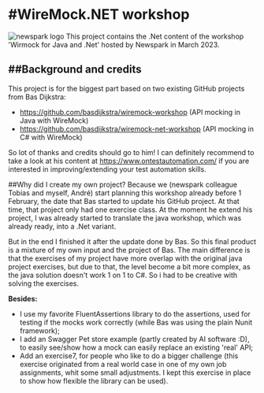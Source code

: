 #WireMock.NET workshop
==================
![newspark logo](https://newspark.nl/wp-content/uploads/newspark-logo-black.svg)
This project contains the .Net content of the workshop 'Wirmock for Java and .Net' hosted by Newspark in March 2023. 

##Background and credits
---
This project is for the biggest part based on two existing GitHub projects from Bas Dijkstra:

* https://github.com/basdijkstra/wiremock-workshop (API mocking in Java with WireMock)
* https://github.com/basdijkstra/wiremock-net-workshop (API mocking in C# with WireMock)

So lot of thanks and credits should go to him! I can definitely recommend to take a look at his content at https://www.ontestautomation.com/ if you are interested in improving/extending your test automation skills.

##Why did I create my own project? 
Because we (newspark colleague Tobias and myself, André) start planning this workshop already before 1 February, the date that Bas started to update his GitHub project. At that time, that project only had one exercise class. At the moment he extend his project, I was already started to translate the java workshop, which was already ready, into a .Net variant.

But in the end I finished it after the update done by Bas. So this final product is a mixture of my own input and the project of Bas. The main difference is that the exercises of my project have more overlap with the original java project exercises, but due to that, the level become a bit more complex, as the java solution doesn't work 1 on 1 to C#. So i had to be creative with solving the exercises.

**Besides:**
* I use my favorite FluentAssertions library to do the assertions, used for testing if the mocks work correctly (while Bas was using the plain Nunit framework);
* I add an Swagger Pet store example (partly created by AI software :D), to easily  see/show how a mock can easily replace an existing 'real' API;
* Add an exercise7, for people who like to do a bigger challenge (this exercise originated from a real world case in one of my own job assignments, whit some small adjustments. I kept this exercise in place to show how flexible the library can be used).